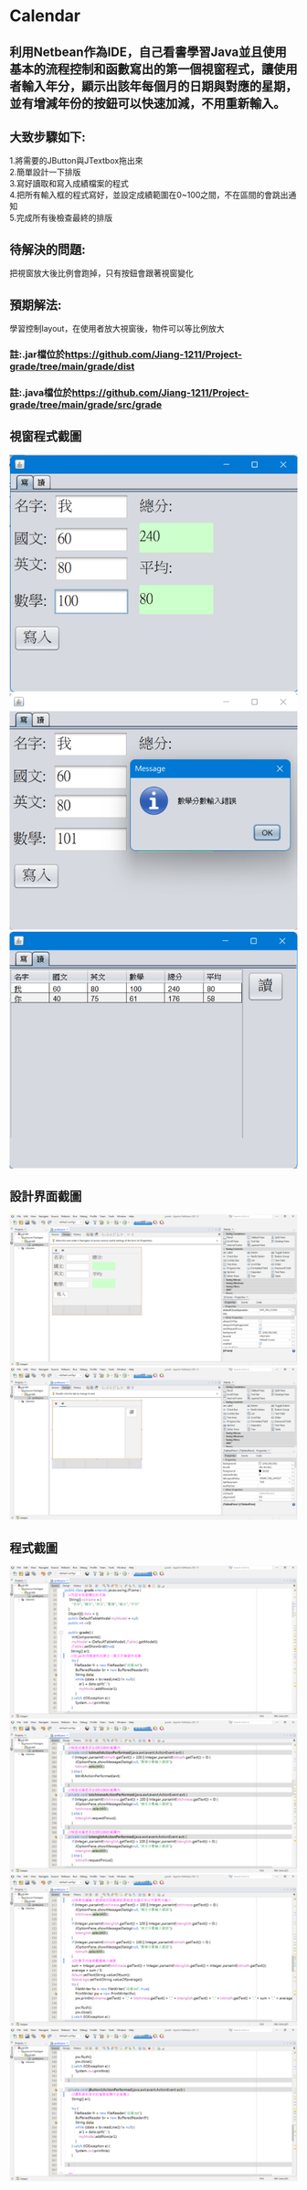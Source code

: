 # Calendar
## 利用Netbean作為IDE，自己看書學習Java並且使用基本的流程控制和函數寫出的第一個視窗程式，讓使用者輸入年分，顯示出該年每個月的日期與對應的星期，並有增減年份的按鈕可以快速加減，不用重新輸入。  
  
## 大致步驟如下:  
1.將需要的JButton與JTextbox拖出來  
2.簡單設計一下排版  
3.寫好讀取和寫入成績檔案的程式  
4.把所有輸入框的程式寫好，並設定成績範圍在0~100之間，不在區間的會跳出通知  
5.完成所有後檢查最終的排版  

## 待解決的問題:  
把視窗放大後比例會跑掉，只有按鈕會跟著視窗變化

## 預期解法:  
學習控制layout，在使用者放大視窗後，物件可以等比例放大  
  
### 註:.jar檔位於<https://github.com/Jiang-1211/Project-grade/tree/main/grade/dist>  
### 註:.java檔位於<https://github.com/Jiang-1211/Project-grade/tree/main/grade/src/grade>
## 視窗程式截圖  
![image](image/視窗程式截圖(1).png)  
![image](image/視窗程式截圖(2).png)  
![image](image/視窗程式截圖(3).png)  
  
## 設計界面截圖  
![image](image/設計界面截圖(1).png)  
![image](image/設計界面截圖(2).png)  
  
## 程式截圖  
![image](image/程式截圖(1).png)  
![image](image/程式截圖(2).png)  
![image](image/程式截圖(3).png)  
![image](image/程式截圖(4).png)  
